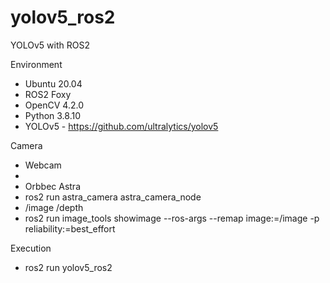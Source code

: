# yolov5_ros2
YOLOv5 with ROS2

Environment
* Ubuntu 20.04
* ROS2 Foxy
* OpenCV 4.2.0
* Python 3.8.10
* YOLOv5 - https://github.com/ultralytics/yolov5

Camera
* Webcam
* 
* Orbbec Astra
* ros2 run astra_camera astra_camera_node
* /image /depth
* ros2 run image_tools showimage --ros-args --remap image:=/image -p reliability:=best_effort

Execution
* ros2 run yolov5_ros2 
